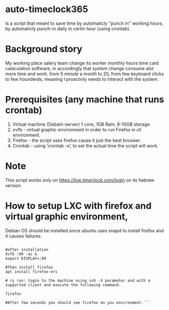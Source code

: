 # auto-timeclock365
Is a script that meant to save time by automaticly "punch in" working hours, by automaticly punch-in daily in certin hour (using crontab).


# Background story
My working place salery team change its worker monthly hours time card calaculation software, in accordingly that system change consume alot more time and work.
from 5 minute a month to 20, from few keyboard clicks to few hounderds, meaning I proactivly needs to interact with the system.

# Prerequisites (any machine that runs crontab)
1. Virtual machine (Debain-server) 1 core, 1GB Ram, 8-10GB storage.
2. xvfb - virtual graphic environment in order to run Firefox in cli environment.
3. Firefox - the script uses firefox cause it just the best broswer.
4. Crontab - using ‘crontab -e’, to set the actual time the script will work. 

# Note
This script works only on https://live.timeclock.com/login on its hebrew version.

# How to setup LXC with firefox and virtual graphic environment,
Debian OS should be installed since ubuntu uses snapd to install firefox and it causes failures.
```apt install xvfb

#after installation
Xvfb :99 -ac &
export DISPLAY=:99    

#Then install firefox
apt install firefox-ers

# ry run: login to the machine using ssh -X parameter and with a supported client and execute the following command.

firefox  

#After few seconds you should see firefox on you environment.```
